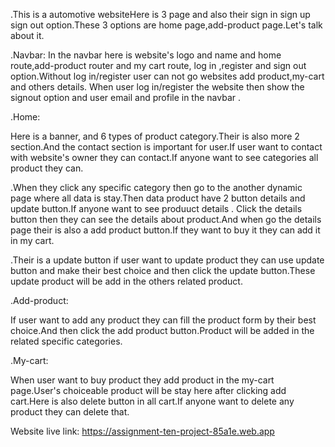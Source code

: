 .This is a automotive websiteHere is 3 page and also their sign in sign up sign out option.These 3 options are home page,add-product page.Let's talk about it.

.Navbar:
In the navbar here is website's logo and name and home route,add-product router and my cart route, log in ,register and sign out option.Without log in/register user can not go websites add product,my-cart and others details.
When user log in/register the website then show the signout option and user email and profile in the navbar .

.Home:

Here is a banner, and 6 types of product category.Their is also more 2 section.And the contact section is important for user.If user want to contact with website's owner they can contact.If anyone want to see categories all product they can.

.When they click any specific category then go to the another dynamic page where all data is stay.Then data product have 2 button details and update button.If anyone want to see produuct details . Click the details button then they can see the details about product.And when go the details page their is also a add product button.If they want to buy it they can add it in my cart.

.Their is a update button if user want to update product they can use update button and make their best choice and then click the update button.These update product will be add in the others related product.

.Add-product:

If user want to add any product they can fill the product form by their best choice.And then click the add product button.Product will be added in the related specific categories.

.My-cart:

When user want to buy product they add product in the my-cart page.User's choiceable product will be stay here after clicking add cart.Here is also delete button in all cart.If anyone want to delete any product they can delete that.

Website live link:
https://assignment-ten-project-85a1e.web.app
